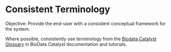 # Consistent Terminology

Objective: Provide the end-user with a consistent conceptual framework for the system.

Where possible, consistently use terminology from the [Biodata Catalyst Glossary](../../bdc_glossary.md) in BioData Catalyst documentation and tutorials.

